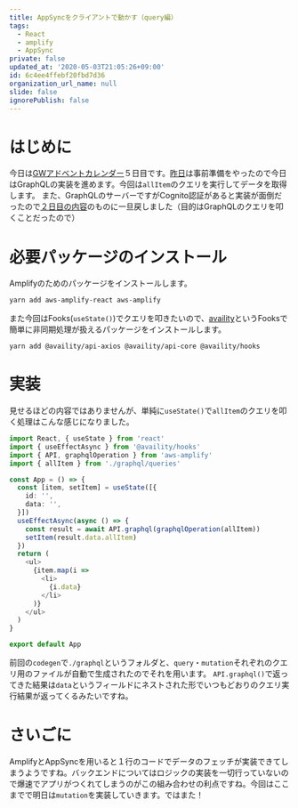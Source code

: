 ```yaml
---
title: AppSyncをクライアントで動かす（query編）
tags:
  - React
  - amplify
  - AppSync
private: false
updated_at: '2020-05-03T21:05:26+09:00'
id: 6c4ee4ffebf20fbd7d36
organization_url_name: null
slide: false
ignorePublish: false
---
```

# はじめに

今日は[GWアドベントカレンダー](https://gw-advent.9wick.com/calendars/2020/89)５日目です。[昨日](https://qiita.com/ufoo68/items/73abb40716ebd4999c27)は事前準備をやったので今日はGraphQLの実装を進めます。今回は`allItem`のクエリを実行してデータを取得します。
また、GraphQLのサーバーですがCognito認証があると実装が面倒だったので[２日目の内容](https://qiita.com/ufoo68/items/512b74156789a128bc95)のものに一旦戻しました（目的はGraphQLのクエリを叩くことだったので）

# 必要パッケージのインストール

Amplifyのためのパッケージをインストールします。

```bash
yarn add aws-amplify-react aws-amplify
```

また今回はFooks(`useState()`)でクエリを叩きたいので、[availity](https://availity.github.io/)というFooksで簡単に非同期処理が扱えるパッケージをインストールします。

```
yarn add @availity/api-axios @availity/api-core @availity/hooks
```

# 実装

見せるほどの内容ではありませんが、単純に`useState()`で`allItem`のクエリを叩く処理はこんな感じになりました。

```typescript
import React, { useState } from 'react'
import { useEffectAsync } from '@availity/hooks'
import { API, graphqlOperation } from 'aws-amplify'
import { allItem } from './graphql/queries'

const App = () => {
  const [item, setItem] = useState([{
    id: '',
    data: '',
  }])
  useEffectAsync(async () => {
    const result = await API.graphql(graphqlOperation(allItem))
    setItem(result.data.allItem)
  })
  return (
    <ul>
      {item.map(i =>
        <li>
          {i.data}
        </li>
      )}
    </ul>
  )
}

export default App
```

前回の`codegen`で`./graphql`というフォルダと、`query`・`mutation`それぞれのクエリ用のファイルが自動で生成されたのでそれを用います。
`API.graphql()`で返ってきた結果は`data`というフィールドにネストされた形でいつもどおりのクエリ実行結果が返ってくるみたいですね。

# さいごに

AmplifyとAppSyncを用いると１行のコードでデータのフェッチが実装できてしまうようですね。バックエンドについてはロジックの実装を一切行っていないので爆速でアプリがつくれてしまうのがこの組み合わせの利点ですね。今回はここまでで明日は`mutation`を実装していきます。ではまた！
